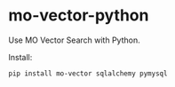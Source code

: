 # mo-vector-python

Use MO Vector Search with Python.

Install:
```bash
pip install mo-vector sqlalchemy pymysql
```